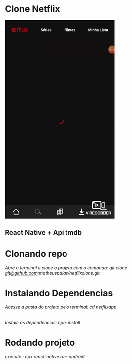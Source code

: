 # Clone Netflix 

![netflix](https://raw.githubusercontent.com/matheuspdias/netflixapp/master/netflixapp.gif)

## React Native + Api tmdb

# Clonando repo

###### Abre o terminal e clone o projeto com o comando: git clone git@github.com:matheuspdias/netflixclone.git

# Instalando Dependencias

###### Acesse a pasta do projeto pelo terminal: cd netflixapp

###### Instale as dependencias: npm install 

# Rodando projeto

###### execute : npx react-native run-android

